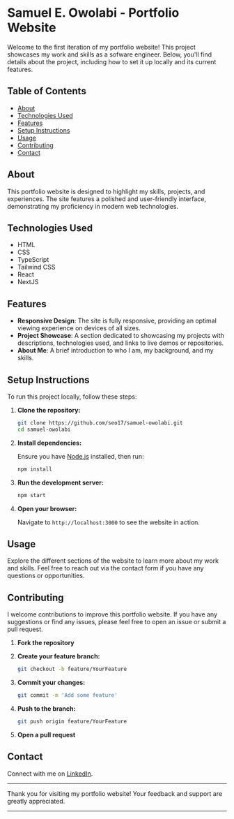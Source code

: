 # Samuel E. Owolabi - Portfolio Website

Welcome to the first iteration of my portfolio website! This project showcases my work and skills as a sofware engineer. Below, you'll find details about the project, including how to set it up locally and its current features.

## Table of Contents

- [About](#about)
- [Technologies Used](#technologies-used)
- [Features](#features)
- [Setup Instructions](#setup-instructions)
- [Usage](#usage)
- [Contributing](#contributing)
- [Contact](#contact)

## About

This portfolio website is designed to highlight my skills, projects, and experiences.
The site features a polished and user-friendly interface, demonstrating my proficiency in modern web technologies.

## Technologies Used

- HTML
- CSS
- TypeScript
- Tailwind CSS
- React
- NextJS

## Features

- **Responsive Design**: The site is fully responsive, providing an optimal viewing experience on devices of all sizes.
- **Project Showcase**: A section dedicated to showcasing my projects with descriptions, technologies used, and links to live demos or repositories.
- **About Me**: A brief introduction to who I am, my background, and my skills.

## Setup Instructions

To run this project locally, follow these steps:

1. **Clone the repository:**

   ```bash
   git clone https://github.com/seo17/samuel-owolabi.git
   cd samuel-owolabi
   ```

2. **Install dependencies:**

   Ensure you have [Node.js](https://nodejs.org/) installed, then run:

   ```bash
   npm install
   ```

3. **Run the development server:**

   ```bash
   npm start
   ```

4. **Open your browser:**

   Navigate to `http://localhost:3000` to see the website in action.

## Usage

Explore the different sections of the website to learn more about my work and skills. Feel free to reach out via the contact form if you have any questions or opportunities.

## Contributing

I welcome contributions to improve this portfolio website. If you have any suggestions or find any issues, please feel free to open an issue or submit a pull request.

1. **Fork the repository**
2. **Create your feature branch:**

   ```bash
   git checkout -b feature/YourFeature
   ```

3. **Commit your changes:**

   ```bash
   git commit -m 'Add some feature'
   ```

4. **Push to the branch:**

   ```bash
   git push origin feature/YourFeature
   ```

5. **Open a pull request**

## Contact

Connect with me on [LinkedIn](https://www.linkedin.com/in/samuel-owolabi-a5243225b).

---

Thank you for visiting my portfolio website! Your feedback and support are greatly appreciated.

---
